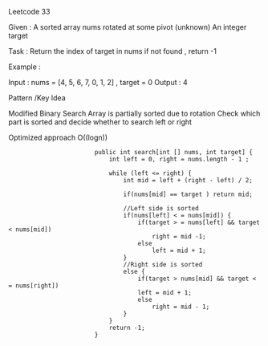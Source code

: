 Leetcode 33

Given : A sorted array nums rotated at some pivot (unknown)
An integer target

Task : Return the index of target in nums
if not found , return -1

Example : 

Input : nums = [4, 5, 6, 7, 0, 1, 2] , target = 0
Output : 4

Pattern /Key Idea

Modified Binary Search
Array is partially sorted due to rotation
Check which part is sorted and decide whether to search left or right

Optimized approach O((logn))

                            public int search[int [] nums, int target] {
                                int left = 0, right = nums.length - 1 ;

                                while (left <= right) {
                                    int mid = left + (right - left) / 2;

                                    if(nums[mid] == target ) return mid;

                                    //Left side is sorted
                                    if(nums[left] < = nums[mid]) {
                                        if(target > = nums[left] && target < nums[mid])
                                            right = mid -1;
                                        else
                                            left = mid + 1;
                                    }
                                    //Right side is sorted
                                    else {
                                        if(target > nums[mid] && target < = nums[right])
                                        left = mid + 1;
                                        else 
                                            right = mid - 1;
                                    }
                                }
                                return -1;
                            }